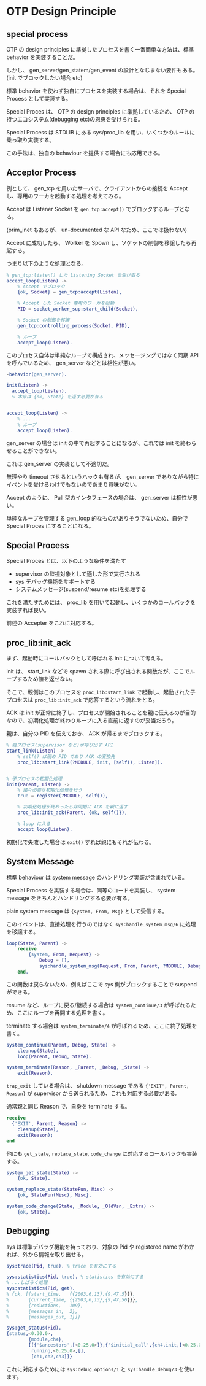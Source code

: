 # OTP Design Principle

## special process

OTP の design principles に準拠したプロセスを書く一番簡単な方法は、標準 behavior を実装することだ。

しかし、 gen_server/gen_statem/gen_event の設計となじまない要件もある。(init でブロックしたい場合 etc)

標準 behavior を使わず独自にプロセスを実装する場合は、それを Special Process として実装する。

Special Proces は、 OTP の design principles に準拠しているため、 OTP の持つエコシステム(debugging etc)の恩恵を受けられる。

Special Process は STDLIB にある sys/proc_lib を用い、いくつかのルールに乗っ取り実装する。

この手法は、独自の behaviour を提供する場合にも応用できる。


## Acceptor Process

例として、 gen_tcp を用いたサーバで、クライアントからの接続を Accept し、専用のワーカを起動する処理を考えてみる。

Accept は Listener Socket を `gen_tcp:accept()` でブロックするループとなる。

(prim_inet もあるが、 un-documented な API なため、ここでは扱わない)

Accept に成功したら、 Worker を Spown し、ソケットの制御を移譲したら再起する。

つまり以下のような処理となる。

```erlang
% gen_tcp:listen() した Listening Socket を受け取る
accept_loop(Listen) ->
    % Accept でブロック
    {ok, Socket} = gen_tcp:accept(Listen),

    % Accept した Socket 専用のワーカを起動
    PID = socket_worker_sup:start_child(Socket),

    % Socket の制御を移譲
    gen_tcp:controlling_process(Socket, PID),

    % ループ
    accept_loop(Listen).
```

このプロセス自体は単純なループで構成され、メッセージングではなく同期 API を呼んでいるため、 gen_server などとは相性が悪い。


```erlang
-behavior(gen_server).

init(Listen) ->
  accept_loop(Listen).
  % 本来は {ok, State} を返す必要が有る


accept_loop(Listen) ->
    % ...
    % ループ
    accept_loop(Listen).
```

gen_server の場合は init の中で再起することになるが、これでは init を終わらせることができない。

これは gen_server の実装として不適切だ。

無理やり timeout させるというハックも有るが、 gen_server でありながら特にイベントを受けるわけでもないのであまり意味がない。

Accept のように、 Pull 型のインタフェースの場合は、 gen_server は相性が悪い。

単純なループを管理する gen_loop 的なものがありそうでないため、自分で Special Proces にすることになる。




## Special Process

Special Proces とは、以下のような条件を満たす

- supervisor の監視対象として適した形で実行される
- sys デバッグ機能をサポートする
- システムメッセージ(suspend/resume etc)を処理する


これを満たすためには、 proc_lib を用いて起動し、いくつかのコールバックを実装すれば良い。

前述の Accepter をこれに対応する。


## proc_lib:init_ack

まず、起動時にコールバックとして呼ばれる init について考える。

init は、 start_link などで spawn される際に呼び出される関数だが、ここでループするため値を返せない。

そこで、親側はこのプロセスを `proc_lib:start_link` で起動し、起動された子プロセスは `proc_lib:init_ack` で応答するという流れをとる。

ACK は init が正常に終了し、プロセスが開始されることを親に伝えるのが目的なので、初期化処理が終わりループに入る直前に返すのが妥当だろう。

親は、自分の PID を伝えておき、 ACK が帰るまでブロックする。



```erlang
% 親プロセス(supervisor など)が呼び出す API
start_link(Listen) ->
    % self() は親の PID であり ACK の変換先
    proc_lib:start_link(?MODULE, init, [self(), Listen]).


% 子プロセスの初期化処理
init(Parent, Listen) ->
    % 諸々必要な初期化処理を行う
    true = register(?MODULE, self()),

    % 初期化処理が終わったら非同期に ACK を親に返す
    proc_lib:init_ack(Parent, {ok, self()}),

    % loop に入る
    accept_loop(Listen).
```

初期化で失敗した場合は `exit()` すれば親にもそれが伝わる。


## System Message

標準 behaviour は system message のハンドリング実装が含まれている。

Special Process を実装する場合は、同等のコードを実装し、 system message をきちんとハンドリングする必要が有る。

plain system message は `{system, From, Msg}` として受信する。

このイベントは、直接処理を行うのではなく `sys:handle_system_msg/6` に処理を移譲する。

```erlang
loop(State, Parent) ->
    receive
        {system, From, Request} ->
            Debug = [],
            sys:handle_system_msg(Request, From, Parent, ?MODULE, Debug, State);
    end.
```

この関数は戻らないため、例えばここで sys 側がブロックすることで suspend ができる。

resume など、ループに戻る/継続する場合は `system_continue/3` が呼ばれるため、ここにループを再開する処理を書く。

terminate する場合は `system_terminate/4` が呼ばれるため、ここに終了処理を書く。


```erlang
system_continue(Parent, Debug, State) ->
    cleanup(State),
    loop(Parent, Debug, State).

system_terminate(Reason, _Parent, _Debug, _State) ->
    exit(Reason).
```


`trap_exit` している場合は、 shutdown message である `{'EXIT', Parent, Reason}` が supervisor から送られるため、これも対応する必要がある。

通常親と同じ Reason で、自身を terminate する。


```erlang
receive
  {'EXIT', Parent, Reason} ->
    cleanup(State),
    exit(Reason);
end
```


他にも `get_state`, `replace_state`, `code_change` に対応するコールバックも実装する。


```erlang
system_get_state(State) ->
    {ok, State}.

system_replace_state(StateFun, Misc) ->
    {ok, StateFun(Misc), Misc}.

system_code_change(State, _Module, _OldVsn, _Extra) ->
    {ok, State}.
```



## Debugging

sys は標準デバッグ機能を持っており、対象の Pid や registered name がわかれば、外から情報を取り出せる。

```erlang
sys:trace(Pid, true). % trace を有効にする

sys:statistics(Pid, true). % statistics を有効にする
% ...しばらく処理
sys:statistics(Pid, get).
% {ok, [{start_time,   {{2003,6,13},{9,47,5}}},
%       {current_time, {{2003,6,13},{9,47,56}}},
%       {reductions,   109},
%       {messages_in,  2},
%       {messages_out, 1}]}

sys:get_status(Pid).
{status,<0.30.0>,
        {module,ch4},
        [[{'$ancestors',[<0.25.0>]},{'$initial_call',{ch4,init,[<0.25.0>]}}],
         running,<0.25.0>,[],
         [ch1,ch2,ch3]]}
```





これに対応するためには `sys:debug_options/1` と `sys:handle_debug/3` を使います。




